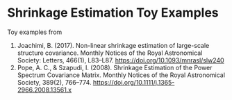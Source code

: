 # Shrinkage Estimation Toy Examples

Toy examples from
1. Joachimi, B. (2017). Non-linear shrinkage estimation of large-scale structure covariance. Monthly Notices of the Royal Astronomical Society: Letters, 466(1), L83–L87. https://doi.org/10.1093/mnrasl/slw240
2. Pope, A. C., & Szapudi, I. (2008). Shrinkage Estimation of the Power Spectrum Covariance Matrix. Monthly Notices of the Royal Astronomical Society, 389(2), 766–774. https://doi.org/10.1111/j.1365-2966.2008.13561.x
